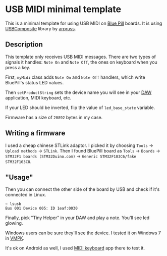 # USB MIDI minimal template

This is a minimal template for using USB MIDI on [Blue Pill](https://stm32-base.org/boards/STM32F103C8T6-Blue-Pill) boards.
It is using [USBComposite](https://github.com/arpruss/USBComposite_stm32f1) library by [arpruss](https://github.com/arpruss/).

## Description

This template only receives USB MIDI messages.
There are two types of signals it handles: `Note On` and `Note Off`, the ones on keyboard when you press a key.

First, `myMidi` class adds `Note On` and `Note Off` handlers, which write BluePill's status LED values.

Then `setProductString` sets the device name you will see in your [DAW](https://en.wikipedia.org/wiki/Digital_audio_workstation) application, MIDI keyboard, etc.

If your LED should be inverted, flip the value of `led_base_state` variable.

Firmware has a size of `20892` bytes in my case.

## Writing a firmware

I used a cheap chinese STLink adaptor.
I picked it by choosing `Tools` -> `Upload methods` -> `STLink`.
Then I found BluePill board as 
`Tools` -> `Boards` -> `STM32F1 boards (STM32Duino.com)` -> `Generic STM32F103C6/fake STM32F103C8`.

## "Usage"

Then you can connect the other side of the board by USB and check if it's connected in Linux.

    ~ lsusb
    Bus 001 Device 005: ID 1eaf:0030

Finally, pick "Tiny Helper" in your DAW and play a note. You'll see led glowing.

Windows users can be sure they'll see the device. I tested it on Windows 7 in [VMPK](https://vmpk.sourceforge.io/).

It's ok on Android as well, I used [MIDI keyboard](https://play.google.com/store/apps/details?id=com.mobileer.midikeyboard) app there to test it.
